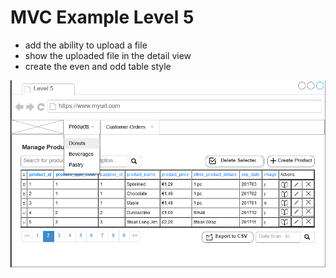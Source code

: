 
# MVC Example Level 5

* add the ability to upload a file
* show the uploaded file in the detail view
* create the even and odd table style

![Level_05_Image](assets/level_05.png)
